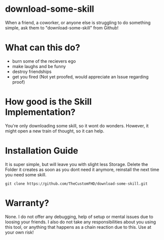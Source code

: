 # download-some-skill
When a friend, a coworker, or anyone else is struggling to do something simple, ask them to "download-some-skill" from Github!

# What can this do?
- burn some of the recievers ego
- make laughs and be funny
- destroy friendships
- get you fired (Not yet proofed, would appreciate an Issue regarding proof)

# How good is the Skill Implementation?
You're only downloading some skill, so it wont do wonders. However, it might open a new train of thought, so it can help.

# Installation Guide
It is super simple, but will leave you with slight less Storage. Delete the Folder it creates as soon as you dont need it anymore, reinstall the next time you need some skill.
```
git clone https://github.com/TheCustomFHD/download-some-skill.git
```

# Warranty?
None. I do not offer any debugging, help of setup or mental issues due to loosing your friends.
I also do not take any responsibilities about you using this tool, or anything that happens as a chain reaction due to this. Use at your own risk!
